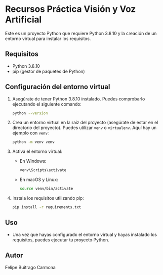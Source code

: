 # Recursos Práctica Visión y Voz Artificial

Este es un proyecto Python que requiere Python 3.8.10 y la creación de un entorno virtual para instalar los requisitos.

## Requisitos

- Python 3.8.10
- pip (gestor de paquetes de Python)

## Configuración del entorno virtual

1. Asegúrate de tener Python 3.8.10 instalado. Puedes comprobarlo ejecutando el siguiente comando:

   ```bash
   python --version
   ```

2. Crea un entorno virtual en la raíz del proyecto (asegúrate de estar en el directorio del proyecto). Puedes utilizar `venv` o `virtualenv`. Aquí hay un ejemplo con `venv`:

   ```bash
   python -m venv venv
   ```

3. Activa el entorno virtual:

   - En Windows:

     ```bash
     venv\Scripts\activate
     ```

   - En macOS y Linux:

     ```bash
     source venv/bin/activate
     ```

4. Instala los requisitos utilizando pip:

   ```bash
   pip install -r requirements.txt
   ```

## Uso

- Una vez que hayas configurado el entorno virtual y hayas instalado los requisitos, puedes ejecutar tu proyecto Python.

## Autor

Felipe Buitrago Carmona
